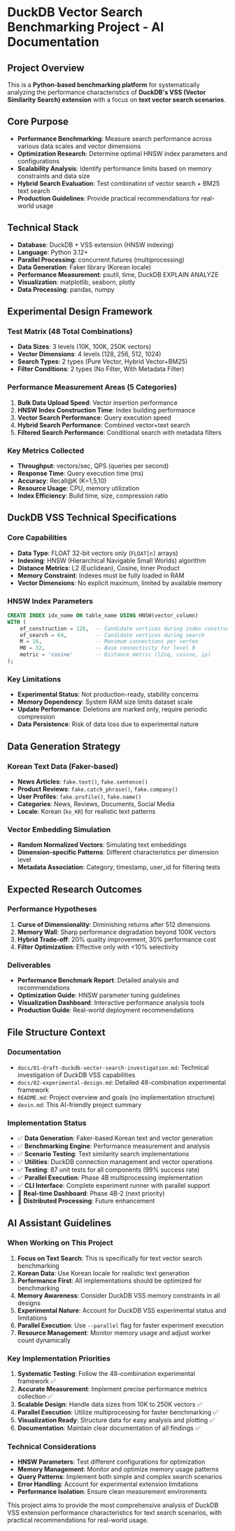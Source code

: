 # DuckDB Vector Search Benchmarking Project - AI Documentation

## Project Overview
This is a **Python-based benchmarking platform** for systematically analyzing the performance characteristics of **DuckDB's VSS (Vector Similarity Search) extension** with a focus on **text vector search scenarios**.

## Core Purpose
- **Performance Benchmarking**: Measure search performance across various data scales and vector dimensions
- **Optimization Research**: Determine optimal HNSW index parameters and configurations
- **Scalability Analysis**: Identify performance limits based on memory constraints and data size
- **Hybrid Search Evaluation**: Test combination of vector search + BM25 text search
- **Production Guidelines**: Provide practical recommendations for real-world usage

## Technical Stack
- **Database**: DuckDB + VSS extension (HNSW indexing)
- **Language**: Python 3.12+
- **Parallel Processing**: concurrent.futures (multiprocessing)
- **Data Generation**: Faker library (Korean locale)
- **Performance Measurement**: psutil, time, DuckDB EXPLAIN ANALYZE
- **Visualization**: matplotlib, seaborn, plotly
- **Data Processing**: pandas, numpy

## Experimental Design Framework

### Test Matrix (48 Total Combinations)
- **Data Sizes**: 3 levels (10K, 100K, 250K vectors)
- **Vector Dimensions**: 4 levels (128, 256, 512, 1024)
- **Search Types**: 2 types (Pure Vector, Hybrid Vector+BM25)
- **Filter Conditions**: 2 types (No Filter, With Metadata Filter)

### Performance Measurement Areas (5 Categories)
1. **Bulk Data Upload Speed**: Vector insertion performance
2. **HNSW Index Construction Time**: Index building performance
3. **Vector Search Performance**: Query execution speed
4. **Hybrid Search Performance**: Combined vector+text search
5. **Filtered Search Performance**: Conditional search with metadata filters

### Key Metrics Collected
- **Throughput**: vectors/sec, QPS (queries per second)
- **Response Time**: Query execution time (ms)
- **Accuracy**: Recall@K (K=1,5,10)
- **Resource Usage**: CPU, memory utilization
- **Index Efficiency**: Build time, size, compression ratio

## DuckDB VSS Technical Specifications

### Core Capabilities
- **Data Type**: FLOAT 32-bit vectors only (`FLOAT[n]` arrays)
- **Indexing**: HNSW (Hierarchical Navigable Small Worlds) algorithm
- **Distance Metrics**: L2 (Euclidean), Cosine, Inner Product
- **Memory Constraint**: Indexes must be fully loaded in RAM
- **Vector Dimensions**: No explicit maximum, limited by available memory

### HNSW Index Parameters
```sql
CREATE INDEX idx_name ON table_name USING HNSW(vector_column)
WITH (
    ef_construction = 128,  -- Candidate vertices during index construction
    ef_search = 64,         -- Candidate vertices during search
    M = 16,                 -- Maximum connections per vertex
    M0 = 32,                -- Base connectivity for level 0
    metric = 'cosine'       -- Distance metric (l2sq, cosine, ip)
);
```

### Key Limitations
- **Experimental Status**: Not production-ready, stability concerns
- **Memory Dependency**: System RAM size limits dataset scale
- **Update Performance**: Deletions are marked only, require periodic compression
- **Data Persistence**: Risk of data loss due to experimental nature

## Data Generation Strategy

### Korean Text Data (Faker-based)
- **News Articles**: `fake.text()`, `fake.sentence()`
- **Product Reviews**: `fake.catch_phrase()`, `fake.company()`
- **User Profiles**: `fake.profile()`, `fake.name()`
- **Categories**: News, Reviews, Documents, Social Media
- **Locale**: Korean (`ko_KR`) for realistic text patterns

### Vector Embedding Simulation
- **Random Normalized Vectors**: Simulating text embeddings
- **Dimension-specific Patterns**: Different characteristics per dimension level
- **Metadata Association**: Category, timestamp, user_id for filtering tests

## Expected Research Outcomes

### Performance Hypotheses
1. **Curse of Dimensionality**: Diminishing returns after 512 dimensions
2. **Memory Wall**: Sharp performance degradation beyond 100K vectors
3. **Hybrid Trade-off**: 20% quality improvement, 30% performance cost
4. **Filter Optimization**: Effective only with <10% selectivity

### Deliverables
- **Performance Benchmark Report**: Detailed analysis and recommendations
- **Optimization Guide**: HNSW parameter tuning guidelines
- **Visualization Dashboard**: Interactive performance analysis tools
- **Production Guide**: Real-world deployment recommendations

## File Structure Context

### Documentation
- `docs/01-draft-duckdb-vector-search-investigation.md`: Technical investigation of DuckDB VSS capabilities
- `docs/02-experimental-design.md`: Detailed 48-combination experimental framework
- `README.md`: Project overview and goals (no implementation structure)
- `devin.md`: This AI-friendly project summary

### Implementation Status
- ✅ **Data Generation**: Faker-based Korean text and vector generation
- ✅ **Benchmarking Engine**: Performance measurement and analysis
- ✅ **Scenario Testing**: Text similarity search implementations
- ✅ **Utilities**: DuckDB connection management and vector operations
- ✅ **Testing**: 87 unit tests for all components (99% success rate)
- ✅ **Parallel Execution**: Phase 4B multiprocessing implementation
- ✅ **CLI Interface**: Complete experiment runner with parallel support
- 🔄 **Real-time Dashboard**: Phase 4B-2 (next priority)
- 🔄 **Distributed Processing**: Future enhancement

## AI Assistant Guidelines

### When Working on This Project
1. **Focus on Text Search**: This is specifically for text vector search benchmarking
2. **Korean Data**: Use Korean locale for realistic text generation
3. **Performance First**: All implementations should be optimized for benchmarking
4. **Memory Awareness**: Consider DuckDB VSS memory constraints in all designs
5. **Experimental Nature**: Account for DuckDB VSS experimental status and limitations
6. **Parallel Execution**: Use `--parallel` flag for faster experiment execution
7. **Resource Management**: Monitor memory usage and adjust worker count dynamically

### Key Implementation Priorities
1. **Systematic Testing**: Follow the 48-combination experimental framework ✅
2. **Accurate Measurement**: Implement precise performance metrics collection ✅
3. **Scalable Design**: Handle data sizes from 10K to 250K vectors ✅
4. **Parallel Execution**: Utilize multiprocessing for faster benchmarking ✅
5. **Visualization Ready**: Structure data for easy analysis and plotting ✅
6. **Documentation**: Maintain clear documentation of all findings ✅

### Technical Considerations
- **HNSW Parameters**: Test different configurations for optimization
- **Memory Management**: Monitor and optimize memory usage patterns
- **Query Patterns**: Implement both simple and complex search scenarios
- **Error Handling**: Account for experimental extension limitations
- **Performance Isolation**: Ensure clean measurement environments

This project aims to provide the most comprehensive analysis of DuckDB VSS extension performance characteristics for text search scenarios, with practical recommendations for real-world usage.
